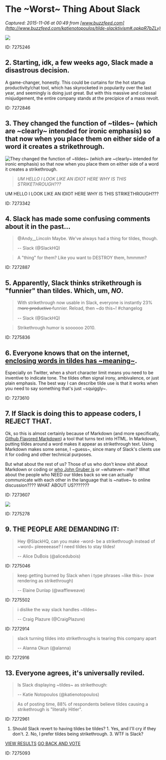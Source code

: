 # The ~Worst~ Thing About Slack

_Captured: 2015-11-06 at 00:49 from [www.buzzfeed.com](http://www.buzzfeed.com/katienotopoulos/tilde-slacktivism#.opkpR7bZLv)_

![](http://ak-hdl.buzzfed.com/static/2015-11/5/15/enhanced/webdr06/enhanced-24206-1446754635-1.png)

ID: 7275246

## 2\. Starting, idk, a few weeks ago, Slack made a disastrous decision.

A game-changer, honestly. This could be curtains for the hot startup productivity/chat tool, which has skyrocketed in popularity over the last year, and seemingly is doing just great. But with this massive and colossal misjudgement, the entire company stands at the precipice of a mass revolt.

ID: 7272846

## 3\. They changed the function of ~tildes~ (which are ~clearly~ intended for ironic emphasis) so that now when you place them on either side of a word it creates a strikethrough.

![They changed the function of ~tildes~ \(which are ~clearly~ intended for ironic emphasis\) so that now when you place them on either side of a word it creates a strikethrough.](http://ak-hdl.buzzfed.com/static/2015-11/5/12/enhanced/webdr11/enhanced-31130-1446744221-5.png)

> _UM HELLO I LOOK LIKE AN IDIOT HERE WHY IS THIS STRIKETHROUGH???_

UM HELLO I LOOK LIKE AN IDIOT HERE WHY IS THIS STRIKETHROUGH???

ID: 7273342

## 4\. Slack has made some confusing comments about it in the past…

> @Andy__Lincoln Maybe. We've always had a thing for tildes, though.
> 
> -- Slack (@SlackHQ) 

> A "thing" for them? Like you want to DESTROY them, hmmmm?

ID: 7272887

## 5\. Apparently, Slack thinks strikethrough is "funnier" than tildes. Which, um, _NO_.

> With strikethrough now usable in Slack, everyone is instantly 23% m̶o̶r̶e̶ ̶p̶r̶o̶d̶u̶c̶t̶i̶v̶e̶ funnier. Reload, then ~do this~! #changelog
> 
> -- Slack (@SlackHQ) 

> Strikethrough humor is soooooo 2010.

ID: 7275836

## 6\. Everyone knows that on the internet, [enclosing words in tildes has ~meaning~](http://www.buzzfeed.com/josephbernstein/the-hidden-language-of-the-tilde).

Especially on Twitter, when a short character limit means you need to be inventive to indicate tone. The tildes often signal irony, ambivalence, or just plain emphasis. The best way I can describe tilde use is that it works when you need to say something that's just ~squiggly~.

ID: 7273610

## 7\. If Slack is doing this to appease coders, I REJECT THAT.

Ok, so this is almost certainly because of Markdown (and more specifically, [Github Flavored Markdown](https://help.github.com/articles/github-flavored-markdown/)) a tool that turns text into HTML. In Markdown, putting tildes around a word makes it appear as strikethrough text. Using Markdown makes some sense, I ~guess~, since many of Slack's clients use it for coding and other technical purposes.

But what about the rest of us? Those of us who don't know shit about Markdown or coding or [who John Gruber is](https://daringfireball.net/projects/markdown/) or ~whatever~ man? What about the people who NEED our tildes back so we can actually communicate with each other in the language that is ~native~ to online discussion???? WHAT ABOUT US???????

ID: 7273607

![](http://ak-hdl.buzzfed.com/static/2015-11/5/15/enhanced/webdr10/edit-13546-1446755514-15.jpg)

ID: 7275278

## 9\. THE PEOPLE ARE DEMANDING IT:

> Hey @SlackHQ, can you make -word- be a strikethrough instead of ~word~ pleeeeease? I need tildes to stay tildes!
> 
> -- Alice DuBois (@alicedubois) 

ID: 7275046

> keep getting burned by Slack when i type phrases ~like this~ (now rendering as strikethrough)
> 
> -- Elaine Dunlap (@waffleweave) 

ID: 7275502

> i dislike the way slack handles ~tildes~
> 
> -- Craig Plazure (@CraigPlazure) 

ID: 7272914

> slack turning tildes into strikethroughs is tearing this company apart
> 
> -- Alanna Okun (@alanna) 

ID: 7272916

## 13\. Everyone agrees, it's universally reviled.

> Is Slack displaying ~tildes~ as strikethough:
> 
> -- Katie Notopoulos (@katienotopoulos) 

> As of posting time, 88% of respondents believe tildes causing a strikethrough is "literally Hitler".

ID: 7272961

  1. Should Slack revert to having tildes be tildes? 
    1. Yes, and I'll cry if they don't. 
    2. No, I prefer tildes being strikethrough. 
    3. WTF is Slack? 

[VIEW RESULTS]() [GO BACK AND VOTE]()

ID: 7275093

